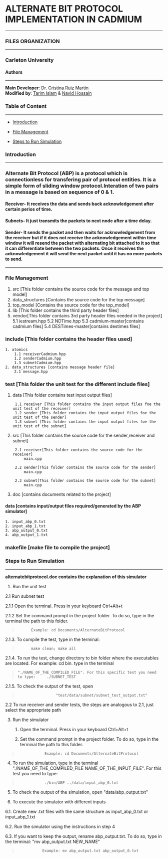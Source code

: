 # **ALTERNATE BIT PROTOCOL IMPLEMENTATION IN CADMIUM**
---
### FILES ORGANIZATION
---
### Carleton University
#### Authors
---
**Main Developer**: Dr. [Cristina Ruiz Martin](https://github.com/cruizm)<br>
**Modified by**: [Tarim Islam](https://github.com/tarimislam) & [Navid Hossain](https://github.com/navid-hossain)

### Table of Content
---
- [Introduction](#Introduction)

- [File Management](#File-Management)

- [Steps to Run Simulation](#Steps-To-Run-Simulation) 


### Introduction
---
### Alternate Bit Protocol (ABP) is a protocol which is connectionless for transfering pair of protocol entities. It is a simple form of sliding window protocol.Interation of two pairs in a message is based on sequence of 0 & 1. 
#### **Receiver**- It receives the data and sends back acknowledgement after certain perios of time.
#### **Subnets**- It just transmits the packets to next node after a time delay.
#### **Sender**-  It sends the packet and then waits for acknowledgement from the receiver but if it does not receive the acknowledgement within time window it will resend the packet with alternating bit attached to it so that it can differentiate between the two packets. Once it receives the acknowledgement it will send the next packet until it has no more packets to send.
---
### File Management
1. src [This folder contains the source code for the message and top model]
2. data_structures [Contains the source code for the top message]
3. top_model [Contains the source code for the top_model]
4. lib [This folder contains the third party header files]
5. vendor[This folder contains 3rd party header files needed in the project]
   5.1 iestream.hpp
   5.2 NDTime.hpp
   5.3 cadmium-master[contains cadmium files]
   5.4 DESTimes-master[contains destimes files]
	
### include [This folder contains the header files used]
	1. atomics
		1.1 receiverCadmium.hpp
		1.2 senderCadmium.hpp
		1.3 subnetCadmium.hpp
	2. data_structures [contains message header file]
		2.1 message.hpp
		
### test [This folder the unit test for the different include files]
1. data [This folder contains test input output files]
		
		1.1 receiver [This folder contains the input output files foe the unit test of the receiver]
		1.2 sender [This folder contains the input output files foe the unit test of the sender]
		1.3 subnet [This folder contains the input output files foe the unit test of the subnet]
		
2. src [This folder contains the source code for the sender,receiver and subnet]
		
		2.1 receiver[This folder contains the source code for the receiver]
			main.cpp
			
		2.2 sender[This folder contains the source code for the sender]
			main.cpp
			
		2.3 subnet[This folder contains the source code for the subnet]
			main.cpp
			
3. doc [contains documents related to the project]

#### data [contains input/output files required/generated by the ABP simulator]
	1. input_abp_0.txt
	2. input_abp_1.txt
	3. abp_output_0.txt
	4. abp_output_1.txt
### makefile [make file to compile the project]
	
### Steps to Run Simulation
---
**alternatebitprotocol.doc contains the explanation of this simulator**
       
 1. Run the unit test
       
2.1  Run subnet test

 2.1.1 Open the terminal. Press in your keyboard Ctrl+Alt+t
 
 2.1.2 Set the command prompt in the project folder. To do so, type in the terminal the path to this folder.
>			Example: cd Documents/AlternateBitProtocol

 2.1.3. To compile the test, type in the terminal:
>			make clean; make all

 2.1.4. To run the test, change directory to bin folder where the executables are located. For example: cd bin. type in the terminal                        
>     "./NAME_OF_THE_COMPILED_FILE". For this specific test you need to type:     ./SUBNET_TEST

 2.1.5.  To check the output of the test, open               
>                      "test/data/subnet/subnet_test_output.txt"

2.2  To run receiver and sender tests, the steps are analogous to 2.1, just select the appropriate path

3. Run the simulator
   1. Open the terminal. Press in your keyboard Ctrl+Alt+t
   
   2. Set the command prompt in the project folder. To do so, type in the terminal the path to this folder.
>		          Example: cd Documents/AlternateBitProtocol
4. To run the simulation, type in the terminal "./NAME_OF_THE_COMPILED_FILE NAME_OF_THE_INPUT_FILE". For this test you need to type:
>	              ./bin/ABP ../data/input_abp_0.txt

5. To check the output of the simulation, open  "data/abp_output.txt"

6. To execute the simulator with different inputs

 6.1. Create new .txt files with the same structure as input_abp_0.txt or input_abp_1.txt
 
 6.2. Run the simulator using the instructions in step 4
 
 6.3. If you want to keep the output, rename abp_output.txt. To do so, type in the terminal: "mv abp_output.txt NEW_NAME"
>		         Example: mv abp_output.txt abp_output_0.txt
